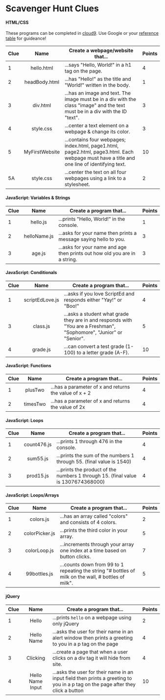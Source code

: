 # Scavenger Hunt Clues

#### HTML/CSS
These programs can be completed in [cloud9](https://c9.io/). Use Google or your [reference table](https://github.com/ScriptEdcurriculum/curriculum2016/blob/master/resources/ScriptEdReferenceTable2016.pdf) for guideance!

| Clue  | Name | Create a webpage/website that... | Points | 
|-------|:-------:|------|--------------|
| 1| hello.html|  ...says "Hello, World!" in a h1 tag on the page.| 4 |
| 2| headBody.html |...has "Hello!" as the title and "World!" written in the body. |1 | 
| 3 | div.html | ...has an image and text. The image must be in a div with the class "image" and the text must be in  a div with the ID "text".| 3 | 
| 4 | style.css | ...center a text element on a webpage & change its color. | 3 |
| 5 | MyFirstWebsite  | ...contains four webpages; index.html, page1.html, page2.html, page3.html. Each webpage must have a title and one line of identifying text. | 10 | 
| 5A | style.css  | ...center the text on all four webpages using a link to a stylesheet. | 2 | 


  
  
#### JavaScript: Variables & Strings

| Clue  | Name | Create a program that... | Points | 
|-------|:-------:|------|--------------|
| 1| hello.js|  ...prints "Hello, World!" in the console. | 1 |
| 2| helloName.js |...asks for your name then prints a message saying hello to you. |3 |
| 3 | age.js | ...asks for your name and age then prints out how old you are in a string. | 3 |  


#### JavaScript: Conditionals

| Clue  | Name | Create a program that... | Points | 
|-------|:-------:|------|--------------|
| 1 | scriptEdLove.js | ...asks if you love ScriptEd and responds either "Yay!" or "Boo!" | 4 | 
| 3 | class.js | ...asks a student what grade they are in and responds with "You are a Freshman", "Sophomore", "Junior" or "Senior". | 5 |
| 4 | grade.js | ...can convert a test grade (1-100) to a letter grade (A-F). | 10|

#### JavaScript: Functions

| Clue  | Name | Create a program that... | Points | 
|-------|:-------:|------|--------------|
| 1 | plusTwo | ...has a parameter of x and returns the value of x + 2 | 4 | 
| 2 | timesTwo | ...has a parameter of x and returns the value of 2x  | 4 | 


#### JavaScript: Loops

| Clue  | Name | Create a program that... | Points | 
|-------|:-------:|------|--------------|
| 1 | count476.js | ...prints 1 through 476 in the console. | 4 | 
| 2 | sum55.js | ...prints the sum of the numbers 1 through 55. (final value is 1540) | 4 | 
| 3 | prod15.js | ...prints the product of the numbers 1 through 15. (final value is 1307674368000)  | 4 |

#### JavaScript: Loops/Arrays

| Clue  | Name | Create a program that... | Points | 
|-------|:-------:|------|--------------|
| 1 | colors.js | ...has an array called "colors" and consists of 4 colors. | 2 | 
| 2 | colorPicker.js | ...prints the third color in your array. | 5 | 
| 3 | colorLoop.js | ...increments through your array one index at a time based on button clicks. | 7 | 
| 4 | 99bottles.js | ...counts down from 99 to 1 repeating the string "# bottles of milk on the wall, # bottles of milk". | 5 | 


#### jQuery

| Clue  | Name | Create a program that... | Points | 
|-------|:-------:|------|--------------|
| 1 | Hello| ...prints `hello` on a webpage using only jQuery | 2 | 
| 2 | Hello Name | ...asks the user for their name in an alert window then prints a greeting to you in a p tag on the page  | 4 | 
| 3 |  Clicking | ...create a page that when a user clicks on a div tag it will hide from site.  | 4 | 
| 4 | Hello Name Input | ...asks the user for their name in an input field then prints a greeting to you in a p tag on the page after they click a button  | 10 | 
